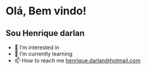
 # Olá, Bem vindo! 
 ## Sou Henrique darlan</h1>

 
 
- 👀 I’m interested in
- 🌱 I’m currently learning
- 📫 How to reach me henrique.darlan@hotmail.com
